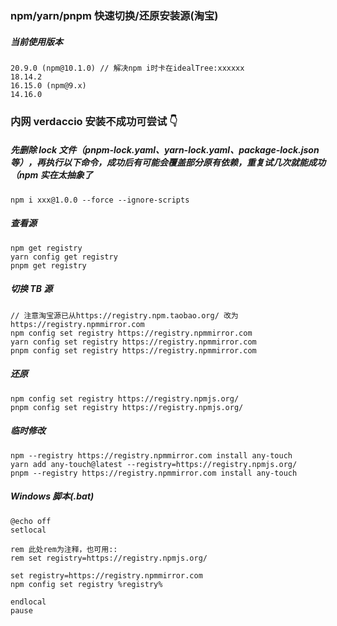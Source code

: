### npm/yarn/pnpm 快速切换/还原安装源(淘宝)

##### 当前使用版本

```
20.9.0 (npm@10.1.0) // 解决npm i时卡在idealTree:xxxxxx
18.14.2
16.15.0 (npm@9.x)
14.16.0
```

### 内网 verdaccio 安装不成功可尝试 👇

##### 先删除 lock 文件（pnpm-lock.yaml、yarn-lock.yaml、package-lock.json 等），再执行以下命令，成功后有可能会覆盖部分原有依赖，重复试几次就能成功（npm 实在太抽象了

```
npm i xxx@1.0.0 --force --ignore-scripts
```

##### 查看源

```
npm get registry
yarn config get registry
pnpm get registry
```

##### 切换 TB 源

```
// 注意淘宝源已从https://registry.npm.taobao.org/ 改为 https://registry.npmmirror.com
npm config set registry https://registry.npmmirror.com
yarn config set registry https://registry.npmmirror.com
pnpm config set registry https://registry.npmmirror.com
```

##### 还原

```
npm config set registry https://registry.npmjs.org/
pnpm config set registry https://registry.npmjs.org/
```

##### 临时修改

```
npm --registry https://registry.npmmirror.com install any-touch
yarn add any-touch@latest --registry=https://registry.npmjs.org/
pnpm --registry https://registry.npmmirror.com install any-touch
```

##### Windows 脚本(.bat)

```shell
@echo off
setlocal

rem 此处rem为注释，也可用::
rem set registry=https://registry.npmjs.org/

set registry=https://registry.npmmirror.com
npm config set registry %registry%

endlocal
pause
```
